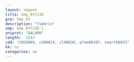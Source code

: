 ```yaml
---
layout: smgene
title: Smp_037230
grp: Smp_03
description: "fimbrin"
smp: Smp_037230.1
uniprot: "G4LXR0"
length:  1542
cdd: "COG5069, cd00014, cl00030, pfam00307, smart00033"
kk: ns
categories: sm
---
```

